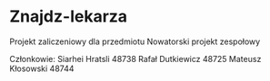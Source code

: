# Znajdz-lekarza
Projekt zaliczeniowy dla przedmiotu Nowatorski projekt zespołowy

Członkowie:
Siarhei Hratsli 48738
Rafał Dutkiewicz 48725
Mateusz Kłosowski 48744
